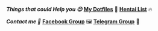 
***Things that could Help you 😉***
**[My Dotfiles](https://github.com/Hblanqueto/The-Sensuals-Dotfiles)** 📂
**[Hentai List](https://www.youtube.com/watch?v=WQRObrOqXho)** 🔥


***Contact me 👥***
**[Facebook Group](https://www.facebook.com/groups/3401196263237743)** 🖼
**[Telegram Group](https://t.me/XUnixCommunity)** 📱

